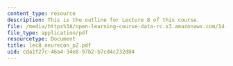 ```yaml
---
content_type: resource
description: This is the outline for Lecture 8 of this course.
file: /media/https%3A/open-learning-course-data-rc.s3.amazonaws.com/14-127-behavioral-economics-and-finance-spring-2004/cda1f27c46a434e897b2b7cd4c232d84_lec8_neurecon_p2.pdf
file_type: application/pdf
resourcetype: Document
title: lec8_neurecon_p2.pdf
uid: cda1f27c-46a4-34e8-97b2-b7cd4c232d84
---
```

